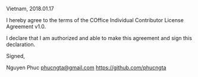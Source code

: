 Vietnam, 2018.01.17

I hereby agree to the terms of the COffice Individual Contributor License
Agreement v1.0.

I declare that I am authorized and able to make this agreement and sign this
declaration.

Signed,

Nguyen Phuc <phucngta@gmail.com> https://github.com/phucngta